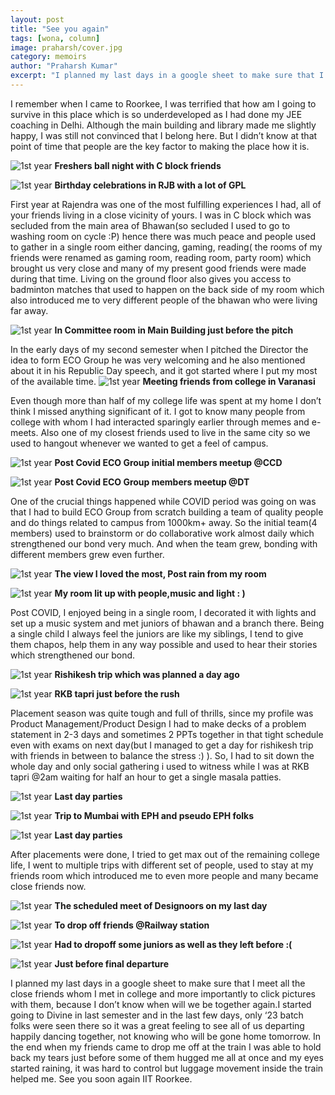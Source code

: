 ```yaml
---
layout: post
title: "See you again"
tags: [wona, column]
image: praharsh/cover.jpg
category: memoirs
author: "Praharsh Kumar"
excerpt: "I planned my last days in a google sheet to make sure that I meet all the close friends whom I met in college and more importantly to click pictures with them, because I don’t know when will we be together again"
---
```

I remember when I came to Roorkee, I was terrified that how am I going to survive in this place which is so underdeveloped as I had done my JEE coaching in Delhi. Although the main building and library made me slightly happy, I was still not convinced that I belong here. But I didn’t know at that point of time that people are the key factor to making the place how it is.  

![1st year](/images/posts/praharsh/1.jpeg) 
<b>Freshers ball night with C block friends</b>

![1st year](/images/posts/praharsh/2.jpeg)
<b>Birthday celebrations in RJB with a lot of GPL</b>



First year at Rajendra was one of the most fulfilling experiences I had, all of your friends living in a close vicinity of yours. I was in C block which was secluded from the main area of Bhawan(so secluded I used to go to washing room on cycle :P) hence there was much peace and people used to gather in a single room either dancing, gaming, reading( the rooms of my friends were renamed as gaming room, reading room, party room) which brought us very close and many of my present good friends were made during that time. Living on the ground floor also gives you access to badminton matches that used to happen on the back side of my room which also introduced me to very different people of the bhawan who were living far away.

![1st year](/images/posts/praharsh/3.jpeg)
<b>In Committee room in Main Building just before the pitch</b>
                                     
In the early days of my second semester when I pitched the Director the idea to form ECO Group he was very welcoming and he also mentioned about it in his Republic Day speech, and it got started where I put my most of the available time. 
![1st year](/images/posts/praharsh/4.jpeg)
<b>Meeting friends from college in Varanasi</b>

Even though more than half of my college life was spent at my home I don’t think I missed anything significant of it. I got to know many people from college with whom I had interacted sparingly earlier through memes and e-meets. Also one of my closest friends used to live in the same city so we used to hangout whenever we wanted to get a feel of campus.


![1st year](/images/posts/praharsh/5.jpeg)
<b>Post Covid ECO Group initial members meetup @CCD</b>
                              

![1st year](/images/posts/praharsh/6.jpeg)
<b>Post Covid ECO Group members meetup @DT</b>

One of the crucial things happened while COVID period was going on was that I had to build ECO Group from scratch building a team of quality people and do things related to campus from 1000km+ away. So the initial team(4 members) used to brainstorm or do collaborative work almost daily which strengthened our bond very much. And when the team grew, bonding with different members grew even further.

![1st year](/images/posts/praharsh/7.jpeg)
<b> The view I loved the most, Post rain from my room</b>
                                   
![1st year](/images/posts/praharsh/8.jpeg)
<b> My room lit up with people,music and light : )</b>



                                          

Post COVID, I enjoyed being in a single room, I decorated it with lights and set up a music system and met juniors of bhawan and a branch there. Being a single child I always feel the juniors are like my siblings, I tend to give them chapos, help them in any way possible and used to hear their stories which strengthened our bond.


![1st year](/images/posts/praharsh/9.jpeg)
<b> Rishikesh trip which was planned a day ago</b>

![1st year](/images/posts/praharsh/10.jpeg)
<b> RKB tapri just before the rush</b>
                                       

Placement season was quite tough and full of thrills, since my profile was Product Management/Product Design I had to make decks of a problem statement in 2-3 days and sometimes 2 PPTs together in that tight schedule even with exams on next day(but I managed to get a day for rishikesh trip with friends in between to balance the stress :) ). So, I had to sit down the whole day and only social gathering i used to witness while I was at RKB tapri @2am waiting for half an hour to get a single masala patties.


![1st year](/images/posts/praharsh/11.jpeg)
<b>  Last day parties</b>
            
 

![1st year](/images/posts/praharsh/12.jpeg)
<b> Trip to Mumbai with EPH and pseudo EPH folks</b>
            

![1st year](/images/posts/praharsh/13.jpeg)
<b>  Last day parties</b>
            

After placements were done, I tried to get max out of the remaining college life, I went to multiple trips with different set of people, used to stay at my friends room which introduced me to even more people and many became close friends now. 
                          
![1st year](/images/posts/praharsh/14.jpeg)
<b>The scheduled meet of Designoors on my last day</b>
                                       
![1st year](/images/posts/praharsh/15.jpeg)
<b>To drop off friends @Railway station</b>

                                       

![1st year](/images/posts/praharsh/16.jpeg)
<b>Had to dropoff some juniors as well as they left before :(</b>
                                       

![1st year](/images/posts/praharsh/17.jpeg)
<b>Just before final departure</b>
                                                                  

I planned my last days in a google sheet to make sure that I meet all the close friends whom I met in college and more importantly to click pictures with them, because I don’t know when will we be together again.I started going to Divine in last semester and in the last few days, only ‘23 batch folks were seen there so it was a great feeling to see all of us departing happily dancing together, not knowing who will be gone home tomorrow.
In the end when my friends came to drop me off at the train I was able to hold back my tears just before some of them hugged me all at once and my eyes started raining, it was hard to control but luggage movement inside the train helped me. 
See you soon again IIT Roorkee.



